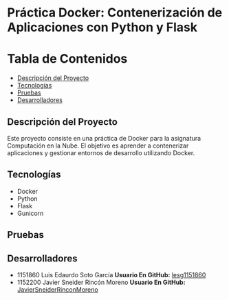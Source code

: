 # Práctica Docker: Contenerización de Aplicaciones con Python y Flask

# Tabla de Contenidos

- [Descripción del Proyecto](#descripción-del-proyecto)
- [Tecnologías](#tecnologías)
- [Pruebas](#pruebas)
- [Desarrolladores](#desarrolladores)

## Descripción del Proyecto

Este proyecto consiste en una práctica de Docker para la asignatura Computación en la Nube. El objetivo es aprender a contenerizar aplicaciones y gestionar entornos de desarrollo utilizando Docker.

## Tecnologías

- Docker
- Python
- Flask
- Gunicorn

## Pruebas

## Desarrolladores

- 1151860 Luis Edaurdo Soto García 
    **Usuario En GitHub:** [lesg1151860](https://github.com/lesg1151860)
- 1152200 Javier Sneider Rincón Moreno
    **Usuario En GitHub:** [JavierSneiderRinconMoreno](https://github.com/JavierSneiderRinconMoreno)